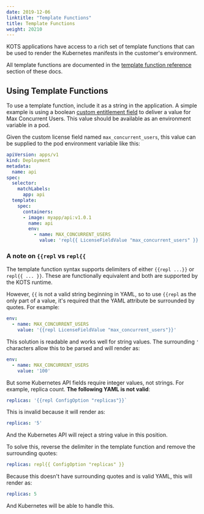 ```yaml
---
date: 2019-12-06
linktitle: "Template Functions"
title: Template Functions
weight: 20210
---
```


KOTS applications have access to a rich set of template functions that can be used to render the Kubernetes manifests in the customer's environment.

All template functions are documented in the [template function reference](../../../reference/template-functions) section of these docs.

## Using Template Functions

To use a template function, include it as a string in the application. A simple example is using a boolean [custom entitlement field](../entitlements/custom-entitlements/) to deliver a value for Max Concurrent Users. This value should be available as an environment variable in a pod.

Given the custom license field named `max_concurrent_users`, this value can be supplied to the pod environment variable like this:

```yaml
apiVersion: apps/v1
kind: Deployment
metadata:
  name: api
spec:
  selector:
    matchLabels:
      app: api
  template:
    spec:
      containers:
      - image: myapp/api:v1.0.1
        name: api
        env:
          - name: MAX_CONCURRENT_USERS
            value: 'repl{{ LicenseFieldValue "max_concurrent_users" }}'
```

### A note on `{{repl` vs `repl{{`

The template function syntax supports delimiters of either `{{repl ...}}` or `repl{{ ... }}`. These are functionally equivalent and both are supported by the KOTS runtime.

However, `{{` is not a valid string beginning in YAML, so to use `{{repl` as the only part of a value, it's required that the YAML attribute be surrounded by quotes. For example:

```yaml
env:
  - name: MAX_CONCURRENT_USERS
    value: '{{repl LicenseFieldValue "max_concurrent_users"}}'
```

This solution is readable and works well for string values. The surrounding `'` characters allow this to be parsed and will render as:

```yaml
env:
  - name: MAX_CONCURRENT_USERS
    value: '100'
```

But some Kubernetes API fields require integer values, not strings. For example, replica count. **The following YAML is not valid**:

```yaml
replicas: '{{repl ConfigOption "replicas"}}`
```

This is invalid because it will render as:

```yaml
replicas: '5'
```

And the Kubernetes API will reject a string value in this position.

To solve this, reverse the delimiter in the template function and remove the surrounding quotes:

```yaml
replicas: repl{{ ConfigOption "replicas" }}
```

Because this doesn't have surrounding quotes and is valid YAML, this will render as:

```yaml
replicas: 5
```

And Kubernetes will be able to handle this.

